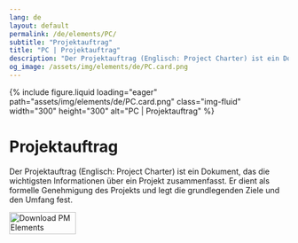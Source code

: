 ```yaml
---
lang: de
layout: default
permalink: /de/elements/PC/
subtitle: "Projektauftrag"
title: "PC | Projektauftrag"
description: "Der Projektauftrag (Englisch: Project Charter) ist ein Dokument, das die wichtigsten Informationen über ein Projekt zusammenfasst. Er dient als formelle Genehmigung des Projekts und legt die grundlegenden Ziele und den Umfang fest."
og_image: /assets/img/elements/de/PC.card.png
---
```


{% include figure.liquid loading="eager" path="assets/img/elements/de/PC.card.png" class="img-fluid" width="300" height="300" alt="PC | Projektauftrag" %}

# Projektauftrag

Der Projektauftrag (Englisch: Project Charter) ist ein Dokument, das die wichtigsten Informationen über ein Projekt zusammenfasst. Er dient als formelle Genehmigung des Projekts und legt die grundlegenden Ziele und den Umfang fest.

<a href="https://apps.apple.com/app/apple-store/id6738084498?pt=127441684&ct=website&mt=8">
  <img src="{{ "assets/img/en/appstore.png" | relative_url }}" width="120" height="40" alt="Download PM Elements">
</a>
